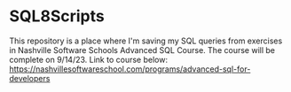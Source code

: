 # SQL8Scripts
This repository is a place where I'm saving my SQL queries from exercises in Nashville Software Schools Advanced SQL Course.
The course will be complete on 9/14/23.
Link to course below: https://nashvillesoftwareschool.com/programs/advanced-sql-for-developers
